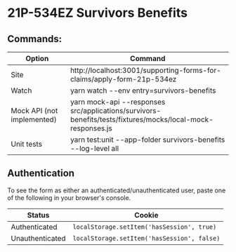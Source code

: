# 21P-534EZ Survivors Benefits

## Commands:

| Option | Command |
| ------ | ----------- |
| Site   | http://localhost:3001/supporting-forms-for-claims/apply-form-21p-534ez |
| Watch  | yarn watch --env entry=survivors-benefits |
| Mock API (not implemented) | yarn mock-api --responses src/applications/survivors-benefits/tests/fixtures/mocks/local-mock-responses.js | 
| Unit tests | yarn test:unit --app-folder survivors-benefits --log-level all |

## Authentication
To see the form as either an authenticated/unauthenticated user, paste one of the following in your browser's console.

| Status | Cookie |
| ------ | ------ |
| Authenticated | `localStorage.setItem('hasSession', true)` |
| Unauthenticated | `localStorage.setItem('hasSession', false)` |